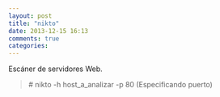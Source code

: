 ```yaml
---
layout: post
title: "nikto"
date: 2013-12-15 16:13
comments: true
categories: 
---
```

Escáner de servidores Web. 

>\# nikto -h host_a_analizar -p 80 (Especificando puerto)


